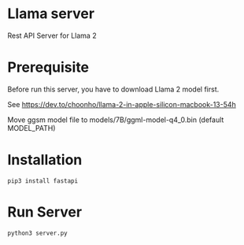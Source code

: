 # Llama server
Rest API Server for Llama 2

# Prerequisite

Before run this server, you have to download Llama 2 model first.

See https://dev.to/choonho/llama-2-in-apple-silicon-macbook-13-54h

Move ggsm model file to models/7B/ggml-model-q4_0.bin (default MODEL_PATH)


# Installation

~~~
pip3 install fastapi
~~~

# Run Server

~~~
python3 server.py
~~~
